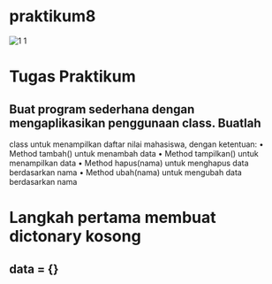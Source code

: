 # praktikum8
![1 1](https://user-images.githubusercontent.com/115911491/206077080-7dabe2f1-3cc4-4ea2-99ae-793e6168cf64.jpeg)

# Tugas Praktikum
## Buat program sederhana dengan mengaplikasikan penggunaan class. Buatlah
class untuk menampilkan daftar nilai mahasiswa, dengan ketentuan:
• Method tambah() untuk menambah data
• Method tampilkan() untuk menampilkan data
• Method hapus(nama) untuk menghapus data berdasarkan nama
• Method ubah(nama) untuk mengubah data berdasarkan nama

#  Langkah pertama membuat dictonary kosong
## data = {}
